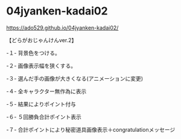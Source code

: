 # 04jyanken-kadai02

https://ado529.github.io/04jyanken-kadai02/

【どらがおじゃんけんver.2】

-１-
背景色をつける。

-２-
画像表示幅を狭くする。

-３-
選んだ手の画像が大きくなる(アニメーションに変更)

-４-
全キャラクター無作為に表示

-５-
結果によりポイント付与

-６-
５回勝負合計ポイント表示

-７-
合計ポイントにより秘密道具画像表示＋congratulationメッセージ

